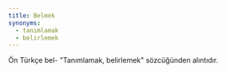 ```yaml
---
title: Belmek
synonyms:
  - tanımlamak
  - belirlemek
---
```

Ön Türkçe bel- "Tanımlamak, belirlemek" sözcüğünden alıntıdır. 
